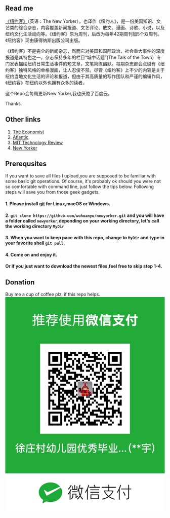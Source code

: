 ## Read me
[《纽约客》](https://zh.wikipedia.org/wiki/%E7%B4%90%E7%B4%84%E5%AE%A2)（英语：The New Yorker），也译作《纽约人》，是一份美国知识、文艺类的综合杂志，内容覆盖新闻报道、文艺评论、散文、漫画、诗歌、小说，以及纽约文化生活动向等。《纽约客》原为周刊，后改为每年42期周刊加5个双周刊。《纽约客》现由康得纳斯出版公司出版。

《纽约客》不是完全的新闻杂志，然而它对美国和国际政治、社会重大事件的深度报道是其特色之一。杂志保持多年的栏目“城中话题”(The Talk of the Town）专门发表描绘纽约日常生活事件的短文章，文笔简练幽默。每期杂志都会点缀有《纽约客》独特风格的单格漫画，让人忍俊不禁。尽管《纽约客》上不少的内容是关于纽约当地文化生活的评论和报道，但由于其高质量的写作团队和严谨的编辑作风，《纽约客》在纽约以外也拥有众多的读者。

这个Repo会每周更新New Yorker,我也厌倦了百度云。

Thanks.

## Other links
1. [The Economist](https://github.com/wuhuanyu/the_economist)
2. [Atlantic](https://github.com/wuhuanyu/atlantic)
3. [MIT Technology Review](https://github.com/wuhuanyu/mit_tech)
4. [New Yorker](https://github.com/wuhuanyu/newyorker)

## Prerequsites

If you want to save all files I upload,you are supposed to be familiar with some basic git operations. Of course, it's probably ok should you were not so comfortable with command line, just follow the tips below. Following steps will save you from those geek gadgets. 

#### 1. Please install [git](https://git-scm.com/downloads) for Linux,macOS or Windows.

#### 2. `git clone https://github.com/wuhuanyu/newyorker.git` and you will have a folder called `newyorker`,depending on your working directory, let's call the working directory `MyDir`

#### 3. When you want to keep pace with this repo, change to `MyDir` and  type in your favorite shell `git pull`.

#### 4. Come on and enjoy it.


#### Or if you just want to download the newest files,feel free to skip step 1-4. 


## Donation 

Buy me a cup of coffee plz, if this repo helps.
![](./pay.jpg)
